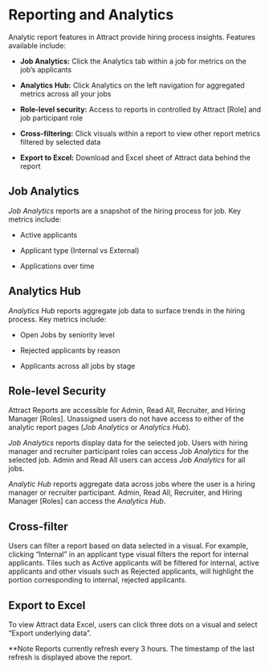 Reporting and Analytics
=======================

Analytic report features in Attract provide hiring process insights. Features
available include:

-   **Job Analytics:** Click the Analytics tab within a job for metrics on the
    job’s applicants

-   **Analytics Hub:** Click Analytics on the left navigation for aggregated
    metrics across all your jobs

-   **Role-level security:** Access to reports in controlled by Attract [Role]
    and job participant role

-   **Cross-filtering:** Click visuals within a report to view other report
    metrics filtered by selected data

-   **Export to Excel:** Download and Excel sheet of Attract data behind the
    report

Job Analytics
-------------

*Job Analytics* reports are a snapshot of the hiring process for job. Key
metrics include:

-   Active applicants

-   Applicant type (Internal vs External)

-   Applications over time

Analytics Hub
-------------

*Analytics Hub* reports aggregate job data to surface trends in the hiring
process. Key metrics include:

-   Open Jobs by seniority level

-   Rejected applicants by reason

-   Applicants across all jobs by stage

Role-level Security
-------------------

Attract Reports are accessible for Admin, Read All, Recruiter, and Hiring
Manager [Roles]. Unassigned users do not have access to either of the analytic
report pages (*Job Analytics* or *Analytics Hub*).

*Job Analytics* reports display data for the selected job. Users with hiring
manager and recruiter participant roles can access *Job Analytics* for the
selected job. Admin and Read All users can access *Job Analytics* for all jobs.

*Analytic Hub* reports aggregate data across jobs where the user is a hiring
manager or recruiter participant. Admin, Read All, Recruiter, and Hiring Manager
[Roles] can access the *Analytics Hub*.

Cross-filter
------------

Users can filter a report based on data selected in a visual. For example,
clicking “Internal” in an applicant type visual filters the report for internal
applicants. Tiles such as Active applicants will be filtered for internal,
active applicants and other visuals such as Rejected applicants, will highlight
the portion corresponding to internal, rejected applicants.

Export to Excel
---------------

To view Attract data Excel, users can click three dots on a visual and select
“Export underlying data”.

\*\*Note Reports currently refresh every 3 hours. The timestamp of the last
refresh is displayed above the report.
